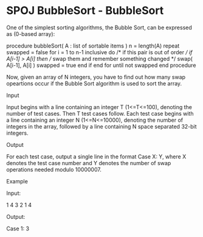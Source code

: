 # SPOJ BubbleSort - BubbleSort

One of the simplest sorting algorithms, the Bubble Sort, can be expressed as (0-based array):

procedure bubbleSort( A : list of sortable items )
     n = length(A)
     repeat
          swapped = false
          for i = 1 to n-1 inclusive do
              /* if this pair is out of order */
              if A[i-1] > A[i] then
                   /* swap them and remember something changed */
                   swap( A[i-1], A[i] )
                   swapped = true
               end if
               end for
     until not swapped
end procedure

Now, given an array of N integers, you have to find out how many swap opeartions occur if the Bubble Sort algorithm is used to sort the array.

Input

Input begins with a line containing an integer T (1<=T<=100), denoting the number of test cases. Then T test cases follow. Each test case begins with a line containing an integer N (1<=N<=10000), denoting the number of integers in the array, followed by a line containing N space separated 32-bit integers.

Output

For each test case, output a single line in the format Case X: Y, where X denotes the test case number and Y denotes the number of swap operations needed modulo 10000007.

Example

Input:

1
4
3 2 1 4

Output:

Case 1: 3
